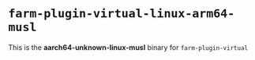 # `farm-plugin-virtual-linux-arm64-musl`

This is the **aarch64-unknown-linux-musl** binary for `farm-plugin-virtual`
